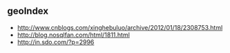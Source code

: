 ## geoIndex


* <http://www.cnblogs.com/xinghebuluo/archive/2012/01/18/2308753.html>
* <http://blog.nosqlfan.com/html/1811.html>
* <http://in.sdo.com/?p=2996>